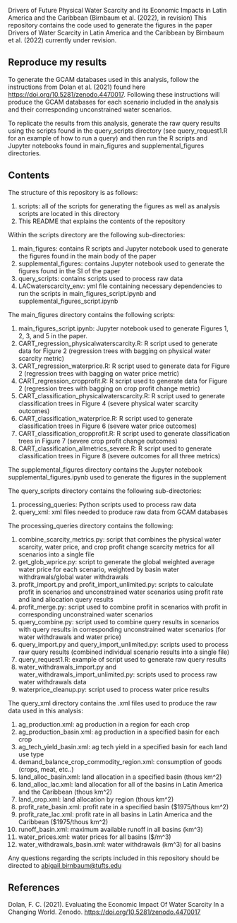 Drivers of Future Physical Water Scarcity and its Economic Impacts in Latin America and the Caribbean (Birnbaum et al. (2022), in revision)
This repository contains the code used to generate the figures in the paper Drivers of Water Scarcity in Latin America and the Caribbean by Birnbaum et al. (2022) currently under revision.

## Reproduce my results
To generate the GCAM databases used in this analysis, follow the instructions from Dolan et al. (2021) found here https://doi.org/10.5281/zenodo.4470017. Following these instructions will produce the GCAM databases for each scenario included in the analysis and their corresponding unconstrained water scenarios.

To replicate the results from this analysis, generate the raw query results using the scripts found in the query_scripts directory (see query_request1.R for an example of how to run a query) and then run the R scripts and Jupyter notebooks found in main_figures and supplemental_figures directories. 

## Contents
The structure of this repository is as follows:

1. scripts: all of the scripts for generating the figures as well as analysis scripts are located in this directory
2. This README that explains the contents of the repository

Within the scripts directory are the following sub-directories:
1. main_figures: contains R scripts and Jupyter notebook used to generate the figures found in the main body of the paper
2. supplemental_figures: contains Jupyter notebook used to generate the figures found in the SI of the paper
3. query_scripts: contains scripts used to process raw data
4. LACwaterscarcity_env: yml file containing necessary dependencies to run the scripts in main_figures_script.ipynb and supplemental_figures_script.ipynb

The main_figures directory contains the following scripts:
1. main_figures_script.ipynb: Jupyter notebook used to generate Figures 1, 2, 3, and 5 in the paper.
2. CART_regression_physicalwaterscarcity.R: R script used to generate data for Figure 2 (regression trees with bagging on physical water scarcity metric)
3. CART_regression_waterprice.R: R script used to generate data for Figure 2 (regression trees with bagging on water price metric)
4. CART_regression_cropprofit.R: R script used to generate data for Figure 2 (regression trees with bagging on crop profit change metric)
5. CART_classification_physicalwaterscarcity.R: R script used to generate classification trees in Figure 4 (severe physical water scarcity outcomes)
6. CART_classification_waterprice.R: R script used to generate classification trees in Figure 6 (severe water price outcomes)
7. CART_classification_cropprofit.R: R script used to generate classification trees in Figure 7 (severe crop profit change outcomes)
8. CART_classification_allmetrics_severe.R: R script used to generate classification trees in Figure 8 (severe outcomes for all three metrics)

The supplemental_figures directory contains the Jupyter notebook supplemental_figures.ipynb used to generate the figures in the supplement

The query_scripts directory contains the following sub-directories:
1. processing_queries: Python scripts used to process raw data
2. query_xml: xml files needed to produce raw data from GCAM databases

The processing_queries directory contains the following:
1. combine_scarcity_metrics.py: script that combines the physical water scarcity, water price, and crop profit change scarcity metrics for all scenarios into a single file
2. get_glob_wprice.py: script to generate the global weighted average water price for each scenario, weighted by basin water withdrawals/global water withdrawals
3. profit_import.py and profit_import_unlimited.py: scripts to calculate profit in scenarios and unconstrained water scenarios using profit rate and land allocation query results
4. profit_merge.py: script used to combine profit in scenarios with profit in corresponding unconstrained water scenarios
5. query_combine.py: script used to combine query results in scenarios with query results in corresponding unconstrained water scenarios (for water withdrawals and water price)
6. query_import.py and query_import_unlimited.py: scripts used to process raw query results (combined individual scenario results into a single file)
7. query_request1.R: example of script used to generate raw query results
8. water_withdrawals_import.py and water_withdrawals_import_unlimited.py: scripts used to process raw water withdrawals data
9. waterprice_cleanup.py: script used to process water price results 


The query_xml directory contains the .xml files used to produce the raw data used in this analysis:
1. ag_production.xml: ag production in a region for each crop
2. ag_production_basin.xml: ag production in a specified basin for each crop
3. ag_tech_yield_basin.xml: ag tech yield in a specified basin for each land use type
4. demand_balance_crop_commodity_region.xml: consumption of goods (crops, meat, etc..)
5. land_alloc_basin.xml: land allocation in a specified basin (thous km^2)
6. land_alloc_lac.xml: land allocation for all of the basins in Latin America and the Caribbean (thous km^2)
7. land_crop.xml: land allocation by region (thous km^2)
8. profit_rate_basin.xml: profit rate in a specified basin ($1975/thous km^2)
9. profit_rate_lac.xml: profit rate in all basins in Latin America and the Caribbean ($1975/thous km^2)
10. runoff_basin.xml: maximum available runoff in all basins (km^3)
11. water_prices.xml: water prices for all basins ($/m^3)
12. water_withdrawals_basin.xml: water withdrawals (km^3) for all basins

Any questions regarding the scripts included in this repository should be directed to abigail.birnbaum@tufts.edu

## References
Dolan, F. C. (2021). Evaluating the Economic Impact Of Water Scarcity In a Changing World. Zenodo. https://doi.org/10.5281/zenodo.4470017
